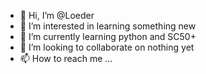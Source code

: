 - 👋 Hi, I’m @Loeder
- 👀 I’m interested in learning something new
- 🌱 I’m currently learning python and SC50+
- 💞️ I’m looking to collaborate on nothing yet
- 📫 How to reach me ...

<!---
Loeder/Loeder is a ✨ special ✨ repository because its `README.md` (this file) appears on your GitHub profile.
You can click the Preview link to take a look at your changes.
--->
